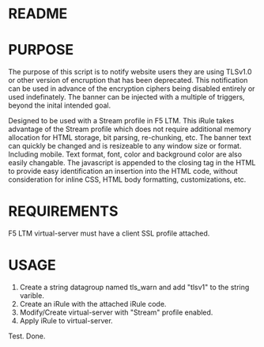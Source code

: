 # README


# PURPOSE

The purpose of this script is to notify website users they are using TLSv1.0 or other version of encruption that has been
deprecated.  This notification can be used in advance of the encryption ciphers being disabled entirely or used indefinately.
The banner can be injected with a multiple of triggers, beyond the inital intended goal.


Designed to be used with a Stream profile in F5 LTM.
This iRule takes advantage of the Stream profile which does not require additional memory allocation
for HTML storage, bit parsing, re-chunking, etc.
The banner text can quickly be changed and is resizeable to any window size or format.  Including mobile.
Text format, font, color and background color are also easily changable.
The javascript is appended to the closing </body> tag in the HTML to provide easy identification an insertion
into the HTML code, without consideration for inline CSS, HTML body formatting, customizations, etc.

# REQUIREMENTS
F5 LTM virtual-server must have a client SSL profile attached.

# USAGE
1. Create a string datagroup named tls_warn and add "tlsv1" to the string varible.
2. Create an iRule with the attached iRule code.
3. Modify/Create virtual-server with "Stream" profile enabled.
4. Apply iRule to virtual-server.

Test.
Done.

